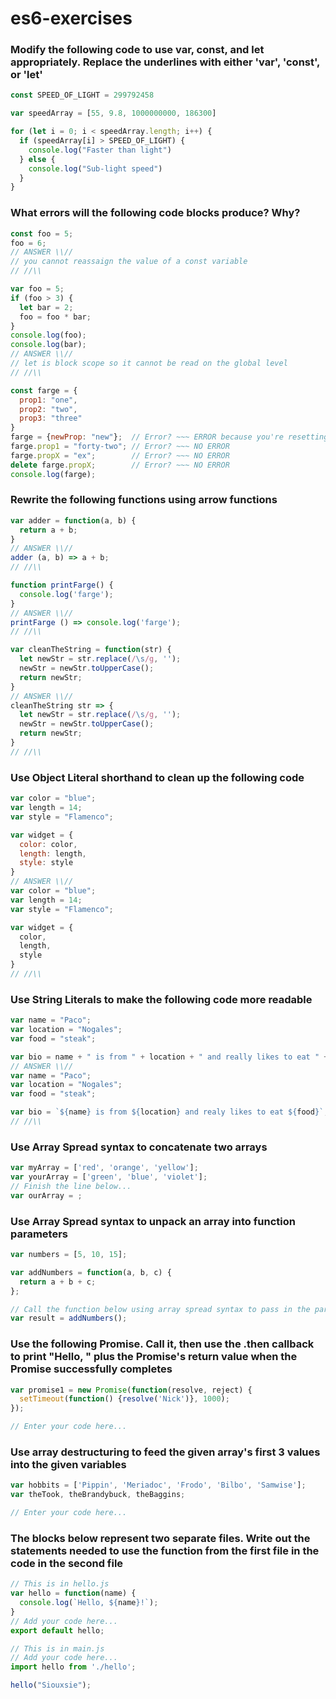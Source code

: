 # es6-exercises

### Modify the following code to use var, const, and let appropriately. Replace the underlines with either 'var', 'const', or 'let'

```js
const SPEED_OF_LIGHT = 299792458

var speedArray = [55, 9.8, 1000000000, 186300]

for (let i = 0; i < speedArray.length; i++) {
  if (speedArray[i] > SPEED_OF_LIGHT) {
    console.log("Faster than light")
  } else {
    console.log("Sub-light speed")
  }
}
```

### What errors will the following code blocks produce? Why?

```js
const foo = 5;
foo = 6;
// ANSWER \\//
// you cannot reassaign the value of a const variable
// //\\
```
```js
var foo = 5;
if (foo > 3) {
  let bar = 2;
  foo = foo * bar;
}
console.log(foo);
console.log(bar);
// ANSWER \\//
// let is block scope so it cannot be read on the global level
// //\\
```
```js
const farge = {
  prop1: "one",
  prop2: "two",
  prop3: "three"
}
farge = {newProp: "new"};  // Error? ~~~ ERROR because you're resetting to a new object
farge.prop1 = "forty-two"; // Error? ~~~ NO ERROR
farge.propX = "ex";        // Error? ~~~ NO ERROR
delete farge.propX;        // Error? ~~~ NO ERROR
console.log(farge);
```

### Rewrite the following functions using arrow functions

```js
var adder = function(a, b) {
  return a + b;
}
// ANSWER \\//
adder (a, b) => a + b;
// //\\
```
```js
function printFarge() {
  console.log('farge');
}
// ANSWER \\//
printFarge () => console.log('farge');
// //\\
```
```js
var cleanTheString = function(str) {
  let newStr = str.replace(/\s/g, '');
  newStr = newStr.toUpperCase();
  return newStr;
}
// ANSWER \\//
cleanTheString str => {
  let newStr = str.replace(/\s/g, '');
  newStr = newStr.toUpperCase();
  return newStr;
}
// //\\
```

### Use Object Literal shorthand to clean up the following code

```js
var color = "blue";
var length = 14;
var style = "Flamenco";

var widget = {
  color: color,
  length: length,
  style: style
}
// ANSWER \\//
var color = "blue";
var length = 14;
var style = "Flamenco";

var widget = {
  color,
  length,
  style
}
// //\\
```

### Use String Literals to make the following code more readable

```js
var name = "Paco";
var location = "Nogales";
var food = "steak";

var bio = name + " is from " + location + " and really likes to eat " + food;
// ANSWER \\//
var name = "Paco";
var location = "Nogales";
var food = "steak";

var bio = `${name} is from ${location} and realy likes to eat ${food}`;
// //\\
```

### Use Array Spread syntax to concatenate two arrays

```js
var myArray = ['red', 'orange', 'yellow'];
var yourArray = ['green', 'blue', 'violet'];
// Finish the line below...
var ourArray = ;
```

### Use Array Spread syntax to unpack an array into function parameters

```js
var numbers = [5, 10, 15];

var addNumbers = function(a, b, c) {
  return a + b + c;
};

// Call the function below using array spread syntax to pass in the parameters
var result = addNumbers();
```

### Use the following Promise. Call it, then use the .then callback to print "Hello, " plus the Promise's return value when the Promise successfully completes

```js
var promise1 = new Promise(function(resolve, reject) {
  setTimeout(function() {resolve('Nick')}, 1000);
});

// Enter your code here...
```

### Use array destructuring to feed the given array's first 3 values into the given variables

```js
var hobbits = ['Pippin', 'Meriadoc', 'Frodo', 'Bilbo', 'Samwise'];
var theTook, theBrandybuck, theBaggins;

// Enter your code here...
```

### The blocks below represent two separate files. Write out the statements needed to use the function from the first file in the code in the second file

```js
// This is in hello.js
var hello = function(name) {
  console.log(`Hello, ${name}!`);
}
// Add your code here...
export default hello;

```
```js
// This is in main.js
// Add your code here...
import hello from './hello';

hello("Siouxsie");
```
